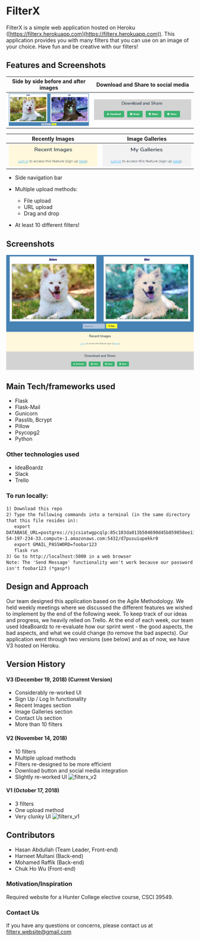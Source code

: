 # FilterX
FilterX is a simple web application hosted on Heroku ([https://filterx.herokuapp.com](https://filterx.herokuapp.com)).
This application provides you with many filters that you can use on an image of your choice.
Have fun and be creative with our filters!



## Features and Screenshots
| Side by side before and after images | Download and Share to social media |
| :----------------------------------: | :--------------------------------: |
| ![demo](https://github.com/MohamedRaffik/FilterWebsite/blob/master/versions/screenshots/filterx_v3_before_and_after_filter.png) | ![demo](https://github.com/MohamedRaffik/FilterWebsite/blob/master/versions/screenshots/filterx_v3_download_and_share.png) |

| Recently Images | Image Galleries |
| ------------------- | ------------------------------------ |
| ![demo](https://github.com/MohamedRaffik/FilterWebsite/blob/master/versions/screenshots/filterx_v3_recent_images.png) | ![demo](https://github.com/MohamedRaffik/FilterWebsite/blob/master/versions/screenshots/filterx_v3_my_galleries.png) |

- Side navigation bar

- Multiple upload methods:
  - File upload
  - URL upload
  - Drag and drop

- At least 10 different filters!

## Screenshots
![demo](https://github.com/MohamedRaffik/FilterWebsite/blob/master/versions/filterx_v3.png)



## Main Tech/frameworks used
- Flask
- Flask-Mail
- Gunicorn
- Passlib, Bcrypt
- Pillow
- Psycopg2
- Python

### Other technologies used
- IdeaBoardz
- Slack
- Trello

### To run locally:
    1) Download this repo
    2) Type the following commands into a terminal (in the same directory that this file resides in):
       export DATABASE_URL=postgres://sjcsiatwgpcqlp:85c103da013b504690d45b859858ee11f0bd8206eb15fc6884e15aa7fabf65a4@ec2-54-197-234-33.compute-1.amazonaws.com:5432/d7pusuiupekkr0
       export GMAIL_PASSWORD=foobar123
       flask run
    3) Go to http://localhost:5000 in a web browser
    Note: The 'Send Message' functionality won't work because our password isn't foobar123 (*gasp*)

## Design and Approach
Our team designed this application based on the Agile Methodology. We held weekly meetings where we discussed
the different features we wished to implement by the end of the following week. To keep track of our ideas and
progress, we heavily relied on Trello. At the end of each week, our team used IdeaBoardz to re-evaluate how
our sprint went - the good aspects, the bad aspects, and what we could change (to remove the bad aspects).
Our application went through two versions (see below) and as of now, we have V3 hosted on Heroku.

## Version History
#### V3 (December 19, 2018) (Current Version)
- Considerably re-worked UI
- Sign Up / Log In functionality
- Recent Images section
- Image Galleries section
- Contact Us section
- More than 10 filters

#### V2 (November 14, 2018)
- 10 filters
- Multiple upload methods
- Filters re-designed to be more efficient
- Download button and social media integration
- Slightly re-worked UI
![filterx_v2](https://user-images.githubusercontent.com/37593075/49114920-6089d880-f267-11e8-8234-c5b4dd6424c8.png)

#### V1 (October 17, 2018)
- 3 filters
- One upload method
- Very clunky UI
![filterx_v1](https://user-images.githubusercontent.com/37593075/49114893-523bbc80-f267-11e8-880e-429f7401b287.png)

## Contributors
- Hasan Abdullah (Team Leader, Front-end)
- Harneet Multani (Back-end)
- Mohamed Raffik (Back-end)
- Chuk Ho Wu (Front-end)

### Motivation/Inspiration
Required website for a Hunter College elective course, CSCI 39549.

### Contact Us
If you have any questions or concerns, please contact us at [filterx.website@gmail.com](mailto:filterx.website@gmail.com)